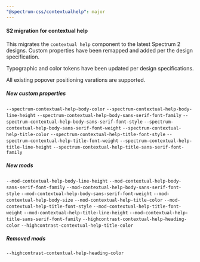 ```yaml
---
"@spectrum-css/contextualhelp": major
---
```


#### S2 migration for contextual help

This migrates the `contextual help` component to the latest Spectrum 2 designs. Custom properties have been remapped and added per the design specification.

Typographic and color tokens have been updated per design specifications.

All existing popover positioning varations are supported.

##### New custom properties

`--spectrum-contextual-help-body-color`
`--spectrum-contextual-help-body-line-height`
`--spectrum-contextual-help-body-sans-serif-font-family`
`--spectrum-contextual-help-body-sans-serif-font-style`
`--spectrum-contextual-help-body-sans-serif-font-weight`
`--spectrum-contextual-help-title-color`
`--spectrum-contextual-help-title-font-style`
`--spectrum-contextual-help-title-font-weight`
`--spectrum-contextual-help-title-line-height`
`--spectrum-contextual-help-title-sans-serif-font-family`

##### New mods

`--mod-contextual-help-body-line-height`
`--mod-contextual-help-body-sans-serif-font-family`
`--mod-contextual-help-body-sans-serif-font-style`
`--mod-contextual-help-body-sans-serif-font-weight`
`--mod-contextual-help-body-size`
`--mod-contextual-help-title-color`
`--mod-contextual-help-title-font-style`
`--mod-contextual-help-title-font-weight`
`--mod-contextual-help-title-line-height`
`--mod-contextual-help-title-sans-serif-font-family`
`--highcontrast-contextual-help-heading-color`
`--highcontrast-contextual-help-title-color`

##### Removed mods

`--highcontrast-contextual-help-heading-color`
